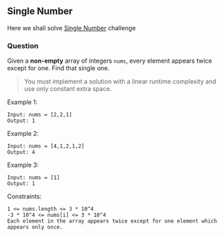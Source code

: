 ## Single Number

Here we shall solve [Single Number](https://leetcode.com/problems/single-number/) challenge

### Question

Given a **non-empty** array of integers `nums`, every element appears twice except for one. Find that single one.

> You must implement a solution with a linear runtime complexity and use only constant extra space.

Example 1:

```
Input: nums = [2,2,1]
Output: 1
```

Example 2:

```
Input: nums = [4,1,2,1,2]
Output: 4
```

Example 3:

```
Input: nums = [1]
Output: 1
```

Constraints:

```
1 <= nums.length <= 3 * 10^4
-3 * 10^4 <= nums[i] <= 3 * 10^4
Each element in the array appears twice except for one element which appears only once.
```
